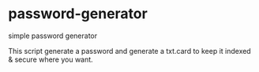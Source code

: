 # password-generator
simple password generator

This script generate a password and generate a txt.card to keep it indexed & secure where you want.
